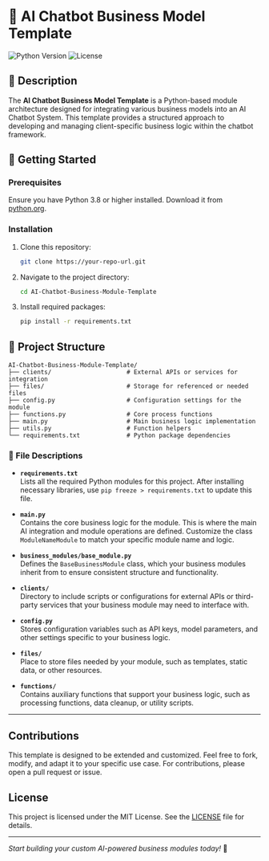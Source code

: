# 🤖 AI Chatbot Business Model Template

![Python Version](https://img.shields.io/badge/python-3.8%2B-blue.svg)
![License](https://img.shields.io/badge/license-MIT-brightgreen.svg)

## 📜 Description
The **AI Chatbot Business Model Template** is a Python-based module architecture designed for integrating various business models into an AI Chatbot System. This template provides a structured approach to developing and managing client-specific business logic within the chatbot framework.

## 🚀 Getting Started

### Prerequisites
Ensure you have Python 3.8 or higher installed. Download it from [python.org](https://www.python.org/downloads/).

### Installation
1. Clone this repository:
   ```bash
   git clone https://your-repo-url.git
   ```
2. Navigate to the project directory:
   ```bash
   cd AI-Chatbot-Business-Module-Template
   ```
3. Install required packages:
   ```bash
   pip install -r requirements.txt
   ```

## 📁 Project Structure
```
AI-Chatbot-Business-Module-Template/
├── clients/                     # External APIs or services for integration
├── files/                       # Storage for referenced or needed files
├── config.py                    # Configuration settings for the module
├── functions.py                 # Core process functions
├── main.py                      # Main business logic implementation
├── utils.py                     # Function helpers
└── requirements.txt             # Python package dependencies
```

### 📄 File Descriptions

- **`requirements.txt`**  
  Lists all the required Python modules for this project. After installing necessary libraries, use `pip freeze > requirements.txt` to update this file.

- **`main.py`**  
  Contains the core business logic for the module. This is where the main AI integration and module operations are defined. Customize the class `ModuleNameModule` to match your specific module name and logic.

- **`business_modules/base_module.py`**  
  Defines the `BaseBusinessModule` class, which your business modules inherit from to ensure consistent structure and functionality.

- **`clients/`**  
  Directory to include scripts or configurations for external APIs or third-party services that your business module may need to interface with.

- **`config.py`**  
  Stores configuration variables such as API keys, model parameters, and other settings specific to your business logic.

- **`files/`**  
  Place to store files needed by your module, such as templates, static data, or other resources.

- **`functions/`**  
  Contains auxiliary functions that support your business logic, such as processing functions, data cleanup, or utility scripts.

---

## Contributions
This template is designed to be extended and customized. Feel free to fork, modify, and adapt it to your specific use case. For contributions, please open a pull request or issue.

## License
This project is licensed under the MIT License. See the [LICENSE](LICENSE) file for details.

---

*Start building your custom AI-powered business modules today!* 🚀
